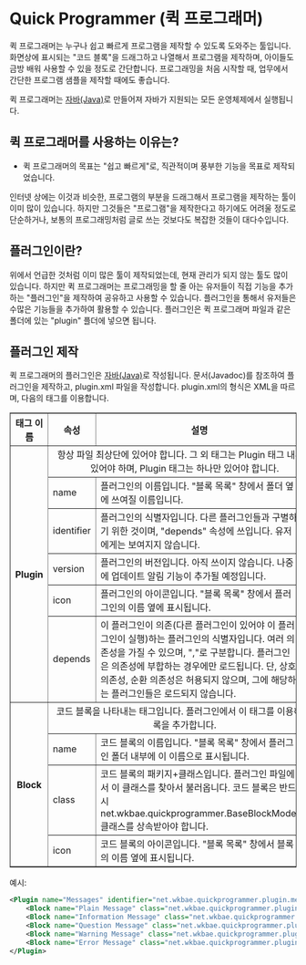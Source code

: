 Quick Programmer (퀵 프로그래머)
=============================

퀵 프로그래머는 누구나 쉽고 빠르게 프로그램을 제작할 수 있도록 도와주는 툴입니다.
화면상에 표시되는 "코드 블록"을 드래그하고 나열해서 프로그램을 제작하며, 아이들도 금방 배워 사용할 수 있을 정도로 간단합니다.
프로그래밍을 처음 시작할 때, 업무에서 간단한 프로그램 샘플을 제작할 때에도 좋습니다.

퀵 프로그래머는 [자바(Java)](http://www.java.com/)로 만들어져 자바가 지원되는 모든 운영체제에서 실행됩니다.

퀵 프로그래머를 사용하는 이유는?
-----------------------------
* 퀵 프로그래머의 목표는 "쉽고 빠르게"로, 직관적이며 풍부한 기능을 목표로 제작되었습니다.

인터넷 상에는 이것과 비슷한, 프로그램의 부분을 드래그해서 프로그램을 제작하는 툴이 이미 많이 있습니다.
하지만 그것들은 "프로그램"을 제작한다고 하기에도 어려울 정도로 단순하거나, 보통의 프로그래밍처럼 글로 쓰는 것보다도 복잡한 것들이 대다수입니다.

플러그인이란?
-----------------------------

위에서 언급한 것처럼 이미 많은 툴이 제작되었는데, 현재 관리가 되지 않는 툴도 많이 있습니다.
하지만 퀵 프로그래머는 프로그래밍을 할 줄 아는 유저들이 직접 기능을 추가하는 "플러그인"을 제작하여 공유하고 사용할 수 있습니다.
플러그인을 통해서 유저들은 수많은 기능들을 추가하여 활용할 수 있습니다.
플러그인은 퀵 프로그래머 파일과 같은 폴더에 있는 "plugin" 플더에 넣으면 됩니다.

플러그인 제작
-----------------------------

퀵 프로그래머의 플러그인은 [자바(Java)](http://www.java.com/)로 작성됩니다.
문서(Javadoc)를 참조하여 플러그인을 제작하고, plugin.xml 파일을 작성합니다.
plugin.xml의 형식은 XML을 따르며, 다음의 태그를 이용합니다.
<table border="1">
<tr><th>태그 이름</th><th>속성</th><th>설명</th><th>필수</th></tr>
<tr><th rowspan="6">Plugin</th><td colspan="3" style="text-align:center">항상 파일 최상단에 있어야 합니다. 그 외 태그는 Plugin 태그 내부에 있어야 하며, Plugin 태그는 하나만 있어야 합니다.</td></tr>
<tr><td>name</td><td>플러그인의 이름입니다. "블록 목록" 창에서 폴더 옆에 쓰여질 이름입니다.</td><td>O</td></tr>
<tr><td>identifier</td><td>플러그인의 식별자입니다. 다른 플러그인들과 구별하기 위한 것이며, "depends" 속성에 쓰입니다. 유저에게는 보여지지 않습니다.</td><td>O</td></tr>
<tr><td>version</td><td>플러그인의 버전입니다. 아직 쓰이지 않습니다. 나중에 업데이트 알림 기능이 추가될 예정입니다.</td><td>X</td></tr>
<tr><td>icon</td><td>플러그인의 아이콘입니다. "블록 목록" 창에서 플러그인의 이름 옆에 표시됩니다.</td><td>X</td></tr>
<tr><td>depends</td><td>이 플러그인이 의존(다른 플러그인이 있어야 이 플러그인이 실행)하는 플러그인의 식별자입니다. 여러 의존성을 가질 수 있으며, ","로 구분합니다. 플러그인은 의존성에 부합하는 경우에만 로드됩니다. 단, 상호 의존성, 순환 의존성은 허용되지 않으며, 그에 해당하는 플러그인들은 로드되지 않습니다.</td><td>X</td></tr>
<tr><th rowspan="4">Block</th><td colspan="3" style="text-align:center">코드 블록을 나타내는 태그입니다. 플러그인에서 이 태그를 이용해 블록을 추가합니다.</td></tr>
<tr><td>name</td><td>코드 블록의 이름입니다. "블록 목록" 창에서 플러그인 폴더 내부에 이 이름으로 표시됩니다.</td><td>O</td></tr>
<tr><td>class</td><td>코드 블록의 패키지+클래스입니다. 플러그인 파일에서 이 클래스를 찾아서 불러옵니다. 코드 블록은 반드시 net.wkbae.quickprogrammer.BaseBlockModel 클래스를 상속받아야 합니다.</td><td>O</td></tr>
<tr><td>icon</td><td>코드 블록의 아이콘입니다. "블록 목록" 창에서 블록의 이름 옆에 표시됩니다.</td><td>X</td></tr>
</table>

예시:
```xml
<Plugin name="Messages" identifier="net.wkbae.quickprogrammer.plugin.message">
	<Block name="Plain Message" class="net.wkbae.quickprogrammer.plugin.message.PlainMessageBlock" />
	<Block name="Information Message" class="net.wkbae.quickprogrammer.plugin.message.InformationMessageBlock" />
	<Block name="Question Message" class="net.wkbae.quickprogrammer.plugin.message.QuestionMessageBlock" />
	<Block name="Warning Message" class="net.wkbae.quickprogrammer.plugin.message.WarningMessageBlock" />
	<Block name="Error Message" class="net.wkbae.quickprogrammer.plugin.message.ErrorMessageBlock" />
</Plugin>
```
